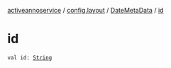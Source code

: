 [activeannoservice](../../index.md) / [config.layout](../index.md) / [DateMetaData](index.md) / [id](./id.md)

# id

`val id: `[`String`](https://kotlinlang.org/api/latest/jvm/stdlib/kotlin/-string/index.html)